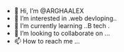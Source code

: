 - 👋 Hi, I’m @ARGHAALEX
- 👀 I’m interested in .web devloping..
- 🌱 I’m currently learning ..B tech .
- 💞️ I’m looking to collaborate on ...
- 📫 How to reach me ...

<!---
ARGHAALEX/ARGHAALEX is a ✨ special ✨ repository because its `README.md` (this file) appears on your GitHub profile.
You can click the Preview link to take a look at your changes.
--->
